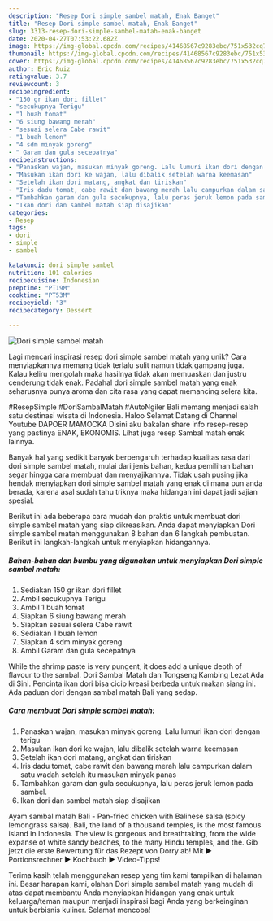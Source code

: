 ```yaml
---
description: "Resep Dori simple sambel matah, Enak Banget"
title: "Resep Dori simple sambel matah, Enak Banget"
slug: 3313-resep-dori-simple-sambel-matah-enak-banget
date: 2020-04-27T07:53:22.682Z
image: https://img-global.cpcdn.com/recipes/41468567c9283ebc/751x532cq70/dori-simple-sambel-matah-foto-resep-utama.jpg
thumbnail: https://img-global.cpcdn.com/recipes/41468567c9283ebc/751x532cq70/dori-simple-sambel-matah-foto-resep-utama.jpg
cover: https://img-global.cpcdn.com/recipes/41468567c9283ebc/751x532cq70/dori-simple-sambel-matah-foto-resep-utama.jpg
author: Eric Ruiz
ratingvalue: 3.7
reviewcount: 3
recipeingredient:
- "150 gr ikan dori fillet"
- "secukupnya Terigu"
- "1 buah tomat"
- "6 siung bawang merah"
- "sesuai selera Cabe rawit"
- "1 buah lemon"
- "4 sdm minyak goreng"
- " Garam dan gula secepatnya"
recipeinstructions:
- "Panaskan wajan, masukan minyak goreng. Lalu lumuri ikan dori dengan terigu"
- "Masukan ikan dori ke wajan, lalu dibalik setelah warna keemasan"
- "Setelah ikan dori matang, angkat dan tiriskan"
- "Iris dadu tomat, cabe rawit dan bawang merah lalu campurkan dalam satu wadah setelah itu masukan minyak panas"
- "Tambahkan garam dan gula secukupnya, lalu peras jeruk lemon pada sambel."
- "Ikan dori dan sambel matah siap disajikan"
categories:
- Resep
tags:
- dori
- simple
- sambel

katakunci: dori simple sambel 
nutrition: 101 calories
recipecuisine: Indonesian
preptime: "PT19M"
cooktime: "PT53M"
recipeyield: "3"
recipecategory: Dessert

---
```



![Dori simple sambel matah](https://img-global.cpcdn.com/recipes/41468567c9283ebc/751x532cq70/dori-simple-sambel-matah-foto-resep-utama.jpg)

Lagi mencari inspirasi resep dori simple sambel matah yang unik? Cara menyiapkannya memang tidak terlalu sulit namun tidak gampang juga. Kalau keliru mengolah maka hasilnya tidak akan memuaskan dan justru cenderung tidak enak. Padahal dori simple sambel matah yang enak seharusnya punya aroma dan cita rasa yang dapat memancing selera kita.

#ResepSimple #DoriSambalMatah #AutoNgiler Bali memang menjadi salah satu destinasi wisata di Indonesia. Haloo Selamat Datang di Channel Youtube DAPOER MAMOCKA Disini aku bakalan share info resep-resep yang pastinya ENAK, EKONOMIS. Lihat juga resep Sambal matah enak lainnya.

Banyak hal yang sedikit banyak berpengaruh terhadap kualitas rasa dari dori simple sambel matah, mulai dari jenis bahan, kedua pemilihan bahan segar hingga cara membuat dan menyajikannya. Tidak usah pusing jika hendak menyiapkan dori simple sambel matah yang enak di mana pun anda berada, karena asal sudah tahu triknya maka hidangan ini dapat jadi sajian spesial.


Berikut ini ada beberapa cara mudah dan praktis untuk membuat dori simple sambel matah yang siap dikreasikan. Anda dapat menyiapkan Dori simple sambel matah menggunakan 8 bahan dan 6 langkah pembuatan. Berikut ini langkah-langkah untuk menyiapkan hidangannya.

<!--inarticleads1-->

##### Bahan-bahan dan bumbu yang digunakan untuk menyiapkan Dori simple sambel matah:

1. Sediakan 150 gr ikan dori fillet
1. Ambil secukupnya Terigu
1. Ambil 1 buah tomat
1. Siapkan 6 siung bawang merah
1. Siapkan sesuai selera Cabe rawit
1. Sediakan 1 buah lemon
1. Siapkan 4 sdm minyak goreng
1. Ambil  Garam dan gula secepatnya


While the shrimp paste is very pungent, it does add a unique depth of flavour to the sambal. Dori Sambal Matah dan Tongseng Kambing Lezat Ada di Sini. Pencinta ikan dori bisa cicip kreasi berbeda untuk makan siang ini. Ada paduan dori dengan sambal matah Bali yang sedap. 

<!--inarticleads2-->

##### Cara membuat Dori simple sambel matah:

1. Panaskan wajan, masukan minyak goreng. Lalu lumuri ikan dori dengan terigu
1. Masukan ikan dori ke wajan, lalu dibalik setelah warna keemasan
1. Setelah ikan dori matang, angkat dan tiriskan
1. Iris dadu tomat, cabe rawit dan bawang merah lalu campurkan dalam satu wadah setelah itu masukan minyak panas
1. Tambahkan garam dan gula secukupnya, lalu peras jeruk lemon pada sambel.
1. Ikan dori dan sambel matah siap disajikan


Ayam sambal matah Bali - Pan-fried chicken with Balinese salsa (spicy lemongrass salsa). Bali, the land of a thousand temples, is the most famous island in Indonesia. The view is gorgeous and breathtaking, from the wide expanse of white sandy beaches, to the many Hindu temples, and the. Gib jetzt die erste Bewertung für das Rezept von Dorry ab! Mit ► Portionsrechner ► Kochbuch ► Video-Tipps! 

Terima kasih telah menggunakan resep yang tim kami tampilkan di halaman ini. Besar harapan kami, olahan Dori simple sambel matah yang mudah di atas dapat membantu Anda menyiapkan hidangan yang enak untuk keluarga/teman maupun menjadi inspirasi bagi Anda yang berkeinginan untuk berbisnis kuliner. Selamat mencoba!
